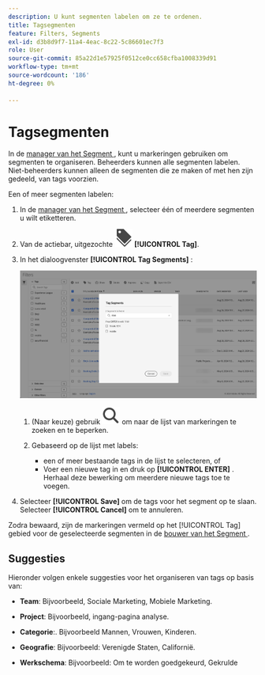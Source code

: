 ```yaml
---
description: U kunt segmenten labelen om ze te ordenen.
title: Tagsegmenten
feature: Filters, Segments
exl-id: d3b8d9f7-11a4-4eac-8c22-5c86601ec7f3
role: User
source-git-commit: 85a22d1e57925f0512ce0cc658cfba1008339d91
workflow-type: tm+mt
source-wordcount: '186'
ht-degree: 0%

---
```


# Tagsegmenten

In de [ manager van het Segment ](manage-filters.md), kunt u markeringen gebruiken om segmenten te organiseren. Beheerders kunnen alle segmenten labelen. Niet-beheerders kunnen alleen de segmenten die ze maken of met hen zijn gedeeld, van tags voorzien.

Een of meer segmenten labelen:

1. In de [ manager van het Segment ](manage-filters.md), selecteer één of meerdere segmenten u wilt etiketteren.
1. Van de actiebar, uitgezochte ![ Etiketten ](/help/assets/icons/Labels.svg) **[!UICONTROL Tag]**.
1. In het dialoogvenster **[!UICONTROL Tag Segments]** :

   ![ de dialoog van Segmenten van de Markering ](assets/tag-filter-dialog.png)

   1. (Naar keuze) gebruik ![ Onderzoek ](/help/assets/icons/Search.svg) om naar de lijst van markeringen te zoeken en te beperken.

   2. Gebaseerd op de lijst met labels:

      * een of meer bestaande tags in de lijst te selecteren, of
      * Voer een nieuwe tag in en druk op **[!UICONTROL ENTER]** . Herhaal deze bewerking om meerdere nieuwe tags toe te voegen.

1. Selecteer **[!UICONTROL Save]** om de tags voor het segment op te slaan. Selecteer **[!UICONTROL Cancel]** om te annuleren.

Zodra bewaard, zijn de markeringen vermeld op het [!UICONTROL Tag] gebied voor de geselecteerde segmenten in de [ bouwer van het Segment ](filter-builder.md).


## Suggesties

Hieronder volgen enkele suggesties voor het organiseren van tags op basis van:

* **Team**: Bijvoorbeeld, Sociale Marketing, Mobiele Marketing.

* **Project**: Bijvoorbeeld, ingang-pagina analyse.

* **Categorie**:. Bijvoorbeeld Mannen, Vrouwen, Kinderen.

* **Geografie**: Bijvoorbeeld: Verenigde Staten, Californië.

* **Werkschema**: Bijvoorbeeld: Om te worden goedgekeurd, Gekrulde

